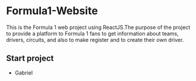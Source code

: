 # Formula1-Website

This is the Formula 1 web project using ReactJS.The purpose of the project to provide a platform to Formula 1 fans to get information about teams, drivers, circuits,
and also to make register and to create their own driver.
## Start project


<ul type='disc'>
<li>Gabriel</li>

</ul>
